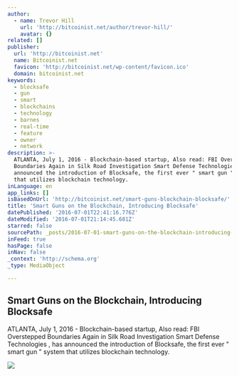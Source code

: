 ```yaml
---
author:
  - name: Trevor Hill
    url: 'http://bitcoinist.net/author/trevor-hill/'
    avatar: {}
related: []
publisher:
  url: 'http://bitcoinist.net'
  name: Bitcoinist.net
  favicon: 'http://bitcoinist.net/wp-content/favicon.ico'
  domain: bitcoinist.net
keywords:
  - blocksafe
  - gun
  - smart
  - blockchains
  - technology
  - barnes
  - real-time
  - feature
  - owner
  - network
description: >-
  ATLANTA, July 1, 2016 - Blockchain-based startup, Also read: FBI Overstepped
  Boundaries Again in Silk Road Investigation Smart Defense Technologies , has
  announced the introduction of Blocksafe, the first ever " smart gun " system
  that utilizes blockchain technology.
inLanguage: en
app_links: []
isBasedOnUrl: 'http://bitcoinist.net/smart-guns-blockchain-blocksafe/'
title: 'Smart Guns on the Blockchain, Introducing Blocksafe'
datePublished: '2016-07-01T22:41:16.776Z'
dateModified: '2016-07-01T21:14:45.681Z'
starred: false
sourcePath: _posts/2016-07-01-smart-guns-on-the-blockchain-introducing-blocksafe.md
inFeed: true
hasPage: false
inNav: false
_context: 'http://schema.org'
_type: MediaObject

---
```

<article style=""><h1>Smart Guns on the Blockchain, Introducing Blocksafe</h1><p>ATLANTA, July 1, 2016 - Blockchain-based startup, Also read: FBI Overstepped Boundaries Again in Silk Road Investigation Smart Defense Technologies , has announced the introduction of Blocksafe, the first ever " smart gun " system that utilizes blockchain technology.</p><img src="http://bitcoinist.net/wp-content/uploads/2016/06/igun_hero.jpg" /></article>